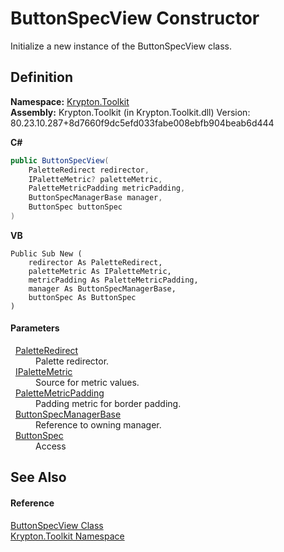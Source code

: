 # ButtonSpecView Constructor


Initialize a new instance of the ButtonSpecView class.



## Definition
**Namespace:** <a href="79d2eac2-21f4-54ff-7552-b20c33c30600.md">Krypton.Toolkit</a>  
**Assembly:** Krypton.Toolkit (in Krypton.Toolkit.dll) Version: 80.23.10.287+8d7660f9dc5efd033fabe008ebfb904beab6d444

**C#**
``` C#
public ButtonSpecView(
	PaletteRedirect redirector,
	IPaletteMetric? paletteMetric,
	PaletteMetricPadding metricPadding,
	ButtonSpecManagerBase manager,
	ButtonSpec buttonSpec
)
```
**VB**
``` VB
Public Sub New ( 
	redirector As PaletteRedirect,
	paletteMetric As IPaletteMetric,
	metricPadding As PaletteMetricPadding,
	manager As ButtonSpecManagerBase,
	buttonSpec As ButtonSpec
)
```



#### Parameters
<dl><dt>  <a href="eb4bd14d-b283-a570-c104-b4d55603d473.md">PaletteRedirect</a></dt><dd>Palette redirector.</dd><dt>  <a href="24be40a1-a3fd-2c4b-ff96-f9b04b615193.md">IPaletteMetric</a></dt><dd>Source for metric values.</dd><dt>  <a href="0b770d6b-dbd6-9a12-4264-29d519d2ab3c.md">PaletteMetricPadding</a></dt><dd>Padding metric for border padding.</dd><dt>  <a href="144ff6cf-1b90-8f91-5d2f-e5ae803559b0.md">ButtonSpecManagerBase</a></dt><dd>Reference to owning manager.</dd><dt>  <a href="5c226624-9ac8-d7c9-8a8d-31d5ff115dbd.md">ButtonSpec</a></dt><dd>Access</dd></dl>

## See Also


#### Reference
<a href="9a222c32-a4d2-48e6-a2be-4422a28fac88.md">ButtonSpecView Class</a>  
<a href="79d2eac2-21f4-54ff-7552-b20c33c30600.md">Krypton.Toolkit Namespace</a>  
